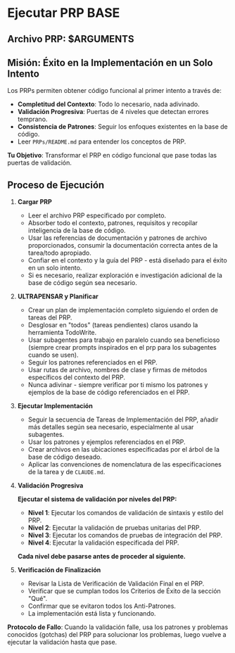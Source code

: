# Ejecutar PRP BASE

## Archivo PRP: $ARGUMENTS

## Misión: Éxito en la Implementación en un Solo Intento

Los PRPs permiten obtener código funcional al primer intento a través de:

-   **Completitud del Contexto**: Todo lo necesario, nada adivinado.
-   **Validación Progresiva**: Puertas de 4 niveles que detectan errores temprano.
-   **Consistencia de Patrones**: Seguir los enfoques existentes en la base de código.
-   Leer `PRPs/README.md` para entender los conceptos de PRP.

**Tu Objetivo**: Transformar el PRP en código funcional que pase todas las puertas de validación.

## Proceso de Ejecución

1.  **Cargar PRP**
    -   Leer el archivo PRP especificado por completo.
    -   Absorber todo el contexto, patrones, requisitos y recopilar inteligencia de la base de código.
    -   Usar las referencias de documentación y patrones de archivo proporcionados, consumir la documentación correcta antes de la tarea/todo apropiado.
    -   Confiar en el contexto y la guía del PRP - está diseñado para el éxito en un solo intento.
    -   Si es necesario, realizar exploración e investigación adicional de la base de código según sea necesario.

2.  **ULTRAPENSAR y Planificar**
    -   Crear un plan de implementación completo siguiendo el orden de tareas del PRP.
    -   Desglosar en "todos" (tareas pendientes) claros usando la herramienta TodoWrite.
    -   Usar subagentes para trabajo en paralelo cuando sea beneficioso (siempre crear prompts inspirados en el prp para los subagentes cuando se usen).
    -   Seguir los patrones referenciados en el PRP.
    -   Usar rutas de archivo, nombres de clase y firmas de métodos específicos del contexto del PRP.
    -   Nunca adivinar - siempre verificar por ti mismo los patrones y ejemplos de la base de código referenciados en el PRP.

3.  **Ejecutar Implementación**
    -   Seguir la secuencia de Tareas de Implementación del PRP, añadir más detalles según sea necesario, especialmente al usar subagentes.
    -   Usar los patrones y ejemplos referenciados en el PRP.
    -   Crear archivos en las ubicaciones especificadas por el árbol de la base de código deseado.
    -   Aplicar las convenciones de nomenclatura de las especificaciones de la tarea y de `CLAUDE.md`.

4.  **Validación Progresiva**

    **Ejecutar el sistema de validación por niveles del PRP:**
    -   **Nivel 1**: Ejecutar los comandos de validación de sintaxis y estilo del PRP.
    -   **Nivel 2**: Ejecutar la validación de pruebas unitarias del PRP.
    -   **Nivel 3**: Ejecutar los comandos de pruebas de integración del PRP.
    -   **Nivel 4**: Ejecutar la validación especificada del PRP.

    **Cada nivel debe pasarse antes de proceder al siguiente.**

5.  **Verificación de Finalización**
    -   Revisar la Lista de Verificación de Validación Final en el PRP.
    -   Verificar que se cumplan todos los Criterios de Éxito de la sección "Qué".
    -   Confirmar que se evitaron todos los Anti-Patrones.
    -   La implementación está lista y funcionando.

**Protocolo de Fallo**: Cuando la validación falle, usa los patrones y problemas conocidos (gotchas) del PRP para solucionar los problemas, luego vuelve a ejecutar la validación hasta que pase.